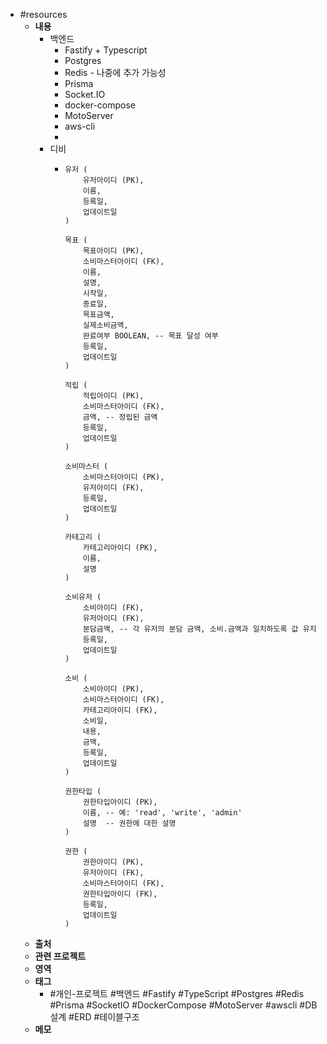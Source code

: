 - #resources
	- **내용**
		- 백엔드
			- Fastify + Typescript
			- Postgres
			- Redis - 나중에 추가 가능성
			- Prisma
			- Socket.IO
			- docker-compose
			- MotoServer
			- aws-cli
			-
		- 디비
			- ```
			  유저 (
			      유저아이디 (PK),
			      이름,
			      등록일,
			      업데이트일
			  )
			  
			  목표 (
			      목표아이디 (PK),
			      소비마스터아이디 (FK),
			      이름,
			      설명,
			      시작일,
			      종료일,
			      목표금액,
			      실제소비금액,
			      완료여부 BOOLEAN, -- 목표 달성 여부
			      등록일,
			      업데이트일
			  )
			  
			  적립 (
			      적립아이디 (PK),
			      소비마스터아이디 (FK), 
			      금액, -- 정립된 금액
			      등록일,
			      업데이트일
			  )
			  
			  소비마스터 (
			      소비마스터아이디 (PK),
			      유저아이디 (FK),
			      등록일,
			      업데이트일
			  )
			  
			  카테고리 (
			      카테고리아이디 (PK),
			      이름,
			      설명
			  )
			  
			  소비유저 (
			      소비아이디 (FK),
			      유저아이디 (FK),
			      분담금액, -- 각 유저의 분담 금액, 소비.금액과 일치하도록 값 유지
			      등록일,
			      업데이트일
			  )
			  
			  소비 (
			      소비아이디 (PK),
			      소비마스터아이디 (FK),
			      카테고리아이디 (FK),
			      소비일,
			      내용,
			      금액,
			      등록일,
			      업데이트일
			  )
			  
			  권한타입 (
			      권한타입아이디 (PK),
			      이름, -- 예: 'read', 'write', 'admin'
			      설명  -- 권한에 대한 설명
			  )
			  
			  권한 (
			      권한아이디 (PK),
			      유저아이디 (FK),
			      소비마스터아이디 (FK),
			      권한타입아이디 (FK), 
			      등록일,
			      업데이트일
			  )
			  
			  ```
	- **출처**
	- **관련 프로젝트**
	- **영역**
	- **태그**
		- #개인-프로젝트 #백엔드 #Fastify #TypeScript #Postgres #Redis #Prisma #SocketIO #DockerCompose #MotoServer #awscli  #DB설계 #ERD #테이블구조
	- **메모**